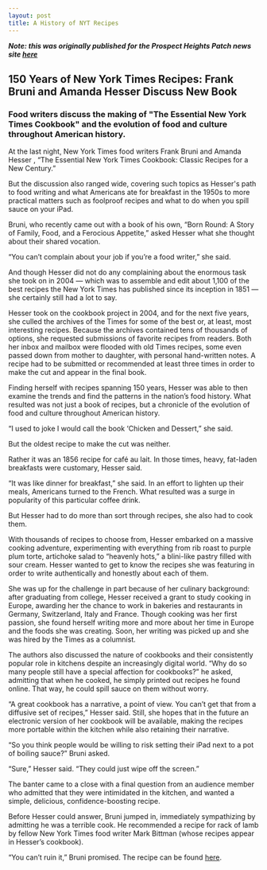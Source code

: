 ```yaml
---
layout: post
title: A History of NYT Recipes
---
```


***Note: this was originally published for the Prospect Heights Patch news site [here](http://patch.com/new-york/prospectheights/150-years-of-new-york-times-recipes-frank-bruni-and-ae55840fec5)***

## 150 Years of New York Times Recipes: Frank Bruni and Amanda Hesser Discuss New Book


### Food writers discuss the making of "The Essential New York Times Cookbook" and the evolution of food and culture throughout American history.



At the last night, New York Times food writers Frank Bruni and Amanda Hesser , “The Essential New York Times Cookbook: Classic Recipes for a New Century.”

But the discussion also ranged wide, covering such topics as Hesser's path to food writing and what Americans ate for breakfast in the 1950s to more practical matters such as foolproof recipes and what to do when you spill sauce on your iPad.

Bruni, who recently came out with a book of his own, “Born Round: A Story of Family, Food, and a Ferocious Appetite,” asked Hesser what she thought about their shared vocation.

“You can’t complain about your job if you’re a food writer,” she said. 

And though Hesser did not do any complaining about the enormous task she took on in 2004 — which was to assemble and edit about 1,100 of the best recipes the New York Times has published since its inception in 1851 — she certainly still had a lot to say.

Hesser took on the cookbook project in 2004, and for the next five years, she culled the archives of the Times for some of the best or, at least, most interesting recipes. Because the archives contained tens of thousands of options, she requested submissions of favorite recipes from readers. Both her inbox and mailbox were flooded with old Times recipes, some even passed down from mother to daughter, with personal hand-written notes. A recipe had to be submitted or recommended at least three times in order to make the cut and appear in the final book.

Finding herself with recipes spanning 150 years, Hesser was able to then examine the trends and find the patterns in the nation’s food history. What resulted was not just a book of recipes, but a chronicle of the evolution of food and culture throughout American history.

“I used to joke I would call the book ‘Chicken and Dessert,” she said. 

But the oldest recipe to make the cut was neither. 

Rather it was an 1856 recipe for café au lait. In those times, heavy, fat-laden breakfasts were customary, Hesser said.

“It was like dinner for breakfast,” she said. In an effort to lighten up their meals, Americans turned to the French. What resulted was a surge in popularity of this particular coffee drink.   

But Hesser had to do more than sort through recipes, she also had to cook them.

With thousands of recipes to choose from, Hesser embarked on a massive cooking adventure, experimenting with everything from rib roast to purple plum torte, artichoke salad to “heavenly hots,” a blini-like pastry filled with sour cream.  Hesser wanted to get to know the recipes she was featuring in order to write authentically and honestly about each of them.

She was up for the challenge in part because of her culinary background:  after graduating from college, Hesser received a grant to study cooking in Europe, awarding her the chance to work in bakeries and restaurants in Germany, Switzerland, Italy and France. Though cooking was her first passion, she found herself writing more and more about her time in Europe and the foods she was creating. Soon, her writing was picked up and she was hired by the Times as a columnist.

The authors also discussed the nature of cookbooks and their consistently popular role in kitchens despite an increasingly digital world. “Why do so many people still have a special affection for cookbooks?” he asked, admitting that when he cooked, he simply printed out recipes he found online. That way, he could spill sauce on them without worry.

“A great cookbook has a narrative, a point of view. You can’t get that from a diffusive set of recipes,” Hesser said. Still, she hopes that in the future an electronic version of her cookbook will be available, making the recipes more portable within the kitchen while also retaining their narrative.

“So you think people would be willing to risk setting their iPad next to a pot of boiling sauce?” Bruni asked.

“Sure,” Hesser said. “They could just wipe off the screen.”

The banter came to a close with a final question from an audience member who admitted that they were intimidated in the kitchen, and wanted a simple, delicious, confidence-boosting recipe.

Before Hesser could answer, Bruni jumped in, immediately sympathizing by admitting he was a terrible cook. He recommended a recipe for rack of lamb by fellow New York Times food writer Mark Bittman (whose recipes appear in Hesser’s cookbook).

“You can’t ruin it,” Bruni promised. The recipe can be found [here](http://www.nytimes.com/2010/12/22/dining/22mini.html?scp=2&sq=bittman%20rack%20of%20lamb&st=cse).